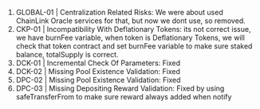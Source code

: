 1. GLOBAL-01 | Centralization Related Risks: We were about used ChainLink Oracle services for that, but now we dont use, so removed.
2. CKP-01 | Incompatibility With Deflationary Tokens: its not correct issue, we have burnFee variable, when token is Deflationary Tokens, we will check that token contract and set burnFee variable to make sure staked balance, totalSupply is correct.
3. DCK-01 | Incremental Check Of Parameters: Fixed
4. DCK-02 | Missing Pool Existence Validation: Fixed
5. DPC-02 | Missing Pool Existence Validation: Fixed
6. DPC-03 | Missing Depositing Reward Validation: Fixed by using safeTransferFrom to make sure reward always added when notify
